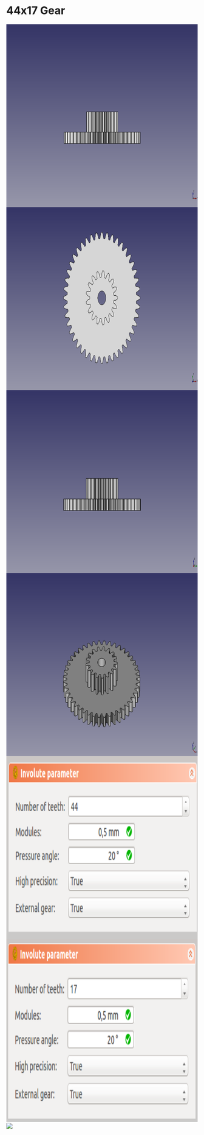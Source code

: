# 44x17 Gear

<img src="../docs/44x17images/001.png" height="480" align="center">
<img src="../docs/44x17images/002.png" height="480" align="center">
<img src="../docs/44x17images/003.png" height="480" align="center">
<img src="../docs/44x17images/004.png" height="480" align="center">
<img src="../docs/44x17images/005.png" height="480" align="center">
<img src="../docs/44x17images/006.png" height="480" align="center">
<img src="../docs/44x17images/007.png" height="480" align="center">


